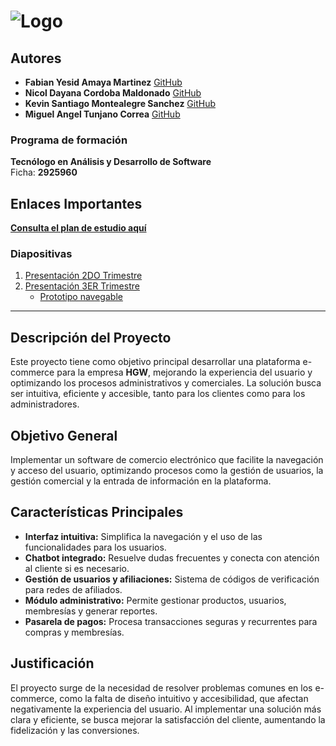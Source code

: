 # ![Logo](https://hgwnaturalmente.yupopstorecdn.com/image/7f7760dc/61b9/46f3/9cf2/0263092f6243.png:_width:640)

## Autores

- **Fabian Yesid Amaya Martinez** [GitHub](https://github.com/FabianAmaya8)
- **Nicol Dayana Cordoba Maldonado** [GitHub](https://github.com/CriptoK1)
- **Kevin Santiago Montealegre Sanchez** [GitHub](https://github.com/pibe0710)
- **Miguel Angel Tunjano Correa** [GitHub](https://github.com/matcar12345)

### Programa de formación
**Tecnólogo en Análisis y Desarrollo de Software**  
Ficha: **2925960**  


## Enlaces Importantes



**[Consulta el plan de estudio aquí](https://drive.google.com/file/d/1x2NVogsPA4zHmv9hV8FA7alXkbPPkXue/view?usp=drive_link)**

### Diapositivas 

<ol>
    <li><a href="https://docs.google.com/presentation/d/19yU-RkcozXCZMgoNIJIaGRPVdYhKO66X/edit?usp=drive_link&ouid=118211538428144391195&rtpof=true&sd=true">Presentación 2DO Trimestre</a></li>
    <li>
        <a href="https://docs.google.com/presentation/d/1nPO7OF4t_cFjO_b1tuGYcUIcDN0qYDxl/edit?usp=drive_link&ouid=118211538428144391195&rtpof=true&sd=true">Presentación 3ER Trimestre</a>
        <ul>
            <li><a href="https://github.com/FabianAmaya8/Maqueta-HGW">Prototipo navegable</a></li>
        </ul>
    </li>
</ol>

--- 

## Descripción del Proyecto

Este proyecto tiene como objetivo principal desarrollar una plataforma e-commerce para la empresa **HGW**, mejorando la experiencia del usuario y optimizando los procesos administrativos y comerciales. La solución busca ser intuitiva, eficiente y accesible, tanto para los clientes como para los administradores.

## Objetivo General

Implementar un software de comercio electrónico que facilite la navegación y acceso del usuario, optimizando procesos como la gestión de usuarios, la gestión comercial y la entrada de información en la plataforma.

## Características Principales

- **Interfaz intuitiva:** Simplifica la navegación y el uso de las funcionalidades para los usuarios.
- **Chatbot integrado:** Resuelve dudas frecuentes y conecta con atención al cliente si es necesario.
- **Gestión de usuarios y afiliaciones:** Sistema de códigos de verificación para redes de afiliados.
- **Módulo administrativo:** Permite gestionar productos, usuarios, membresías y generar reportes.
- **Pasarela de pagos:** Procesa transacciones seguras y recurrentes para compras y membresías.

## Justificación

El proyecto surge de la necesidad de resolver problemas comunes en los e-commerce, como la falta de diseño intuitivo y accesibilidad, que afectan negativamente la experiencia del usuario. Al implementar una solución más clara y eficiente, se busca mejorar la satisfacción del cliente, aumentando la fidelización y las conversiones.

